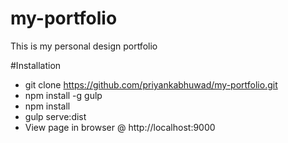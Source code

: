 # my-portfolio
This is my personal design portfolio


#Installation
 - git clone https://github.com/priyankabhuwad/my-portfolio.git
 - npm install -g gulp
 - npm install
 - gulp serve:dist
 - View page in browser @ http://localhost:9000
